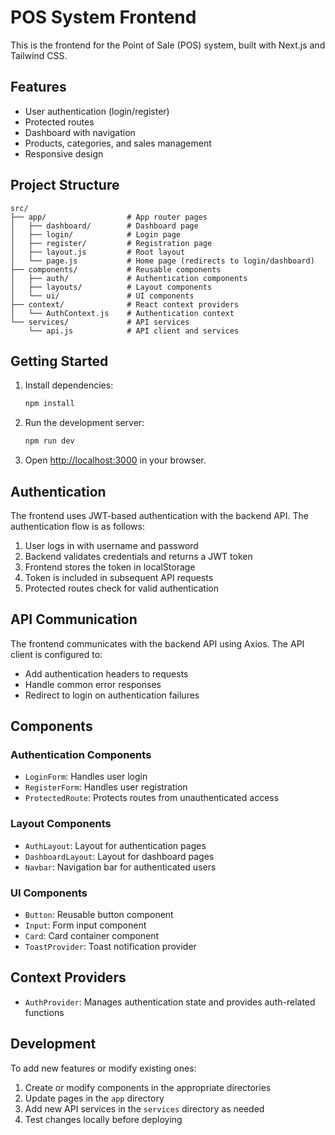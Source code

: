 # POS System Frontend

This is the frontend for the Point of Sale (POS) system, built with Next.js and Tailwind CSS.

## Features

- User authentication (login/register)
- Protected routes
- Dashboard with navigation
- Products, categories, and sales management
- Responsive design

## Project Structure

```
src/
├── app/                  # App router pages
│   ├── dashboard/        # Dashboard page
│   ├── login/            # Login page
│   ├── register/         # Registration page
│   ├── layout.js         # Root layout
│   └── page.js           # Home page (redirects to login/dashboard)
├── components/           # Reusable components
│   ├── auth/             # Authentication components
│   ├── layouts/          # Layout components
│   └── ui/               # UI components
├── context/              # React context providers
│   └── AuthContext.js    # Authentication context
└── services/             # API services
    └── api.js            # API client and services
```

## Getting Started

1. Install dependencies:
   ```bash
   npm install
   ```

2. Run the development server:
   ```bash
   npm run dev
   ```

3. Open [http://localhost:3000](http://localhost:3000) in your browser.

## Authentication

The frontend uses JWT-based authentication with the backend API. The authentication flow is as follows:

1. User logs in with username and password
2. Backend validates credentials and returns a JWT token
3. Frontend stores the token in localStorage
4. Token is included in subsequent API requests
5. Protected routes check for valid authentication

## API Communication

The frontend communicates with the backend API using Axios. The API client is configured to:

- Add authentication headers to requests
- Handle common error responses
- Redirect to login on authentication failures

## Components

### Authentication Components

- `LoginForm`: Handles user login
- `RegisterForm`: Handles user registration
- `ProtectedRoute`: Protects routes from unauthenticated access

### Layout Components

- `AuthLayout`: Layout for authentication pages
- `DashboardLayout`: Layout for dashboard pages
- `Navbar`: Navigation bar for authenticated users

### UI Components

- `Button`: Reusable button component
- `Input`: Form input component
- `Card`: Card container component
- `ToastProvider`: Toast notification provider

## Context Providers

- `AuthProvider`: Manages authentication state and provides auth-related functions

## Development

To add new features or modify existing ones:

1. Create or modify components in the appropriate directories
2. Update pages in the `app` directory
3. Add new API services in the `services` directory as needed
4. Test changes locally before deploying
